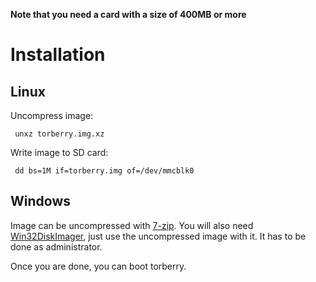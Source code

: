 **Note that you need a card with a size of 400MB or more**

# Installation #

## Linux ##

Uncompress image:

` unxz torberry.img.xz`

Write image to SD card:

` dd bs=1M if=torberry.img of=/dev/mmcblk0`

## Windows ##

Image can be uncompressed with [7-zip](http://www.7-zip.org/). You will also need [Win32DiskImager](https://launchpad.net/win32-image-writer), just use the uncompressed image with it. It has to be done as administrator.

Once you are done, you can boot torberry.
